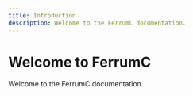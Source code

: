 ```yaml
--- 
title: Introduction
description: Welcome to the FerrumC documentation.
---
```


# Welcome to FerrumC

Welcome to the FerrumC documentation.